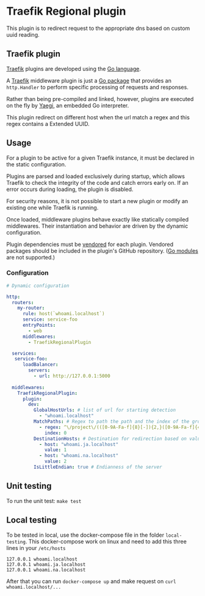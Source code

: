 # Traefik Regional plugin

This plugin is to redirect request to the appropriate dns based on custom uuid reading.

## Traefik plugin

[Traefik](https://traefik.io) plugins are developed using the [Go language](https://golang.org).

A [Traefik](https://traefik.io) middleware plugin is just a [Go package](https://golang.org/ref/spec#Packages) that provides an `http.Handler` to perform specific processing of requests and responses.

Rather than being pre-compiled and linked, however, plugins are executed on the fly by [Yaegi](https://github.com/traefik/yaegi), an embedded Go interpreter.

This plugin redirect on different host when the url match a regex and this regex contains a Extended UUID.

## Usage

For a plugin to be active for a given Traefik instance, it must be declared in the static configuration.

Plugins are parsed and loaded exclusively during startup, which allows Traefik to check the integrity of the code and catch errors early on.
If an error occurs during loading, the plugin is disabled.

For security reasons, it is not possible to start a new plugin or modify an existing one while Traefik is running.

Once loaded, middleware plugins behave exactly like statically compiled middlewares.
Their instantiation and behavior are driven by the dynamic configuration.

Plugin dependencies must be [vendored](https://golang.org/ref/mod#tmp_25) for each plugin.
Vendored packages should be included in the plugin's GitHub repository. ([Go modules](https://blog.golang.org/using-go-modules) are not supported.)

### Configuration

```yaml
# Dynamic configuration

http:
  routers:
    my-router:
      rule: host(`whoami.localhost`)
      service: service-foo
      entryPoints:
        - web
      middlewares:
        - TraefikRegionalPlugin

  services:
   service-foo:
      loadBalancer:
        servers:
          - url: http://127.0.0.1:5000
  
  middlewares:
    TraefikRegionalPlugin:
      plugin:
        dev:
          GlobalHostUrls: # list of url for starting detection
            - "whoami.localhost"
          MatchPaths: # Regex to path the path and the index of the group of UUID
            - regex: ^\/project\/(([0-9A-Fa-f]{8}[-]){2,}([0-9A-Fa-f]{4}[-]){3}[0-9A-Fa-f]{12})$
              index: 0
          DestinationHosts: # Destination for redirection based on value extract from UUID
            - host: "whoami.ja.localhost"
              value: 1 
            - host: "whoami.na.localhost"
              value: 2 
          IsLittleEndian: true # Endianness of the server
```

## Unit testing

To run the unit test:
`make test`

## Local testing

To be tested in local, use the docker-compose file in the folder `local-testing`. This docker-compose work on linux and need to add this three lines in your `/etc/hosts`

```
127.0.0.1 whoami.localhost
127.0.0.1 whoami.ja.localhost
127.0.0.1 whoami.na.localhost
```

After that you can run `docker-compose up` and make request on `curl whoami.localhost/...`